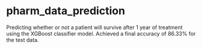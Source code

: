 # pharm_data_prediction
Predicting whether or not a patient will survive after 1 year of treatment using the XGBoost classifier model. Achieved a final accuracy of 86.33% for the test data. 
